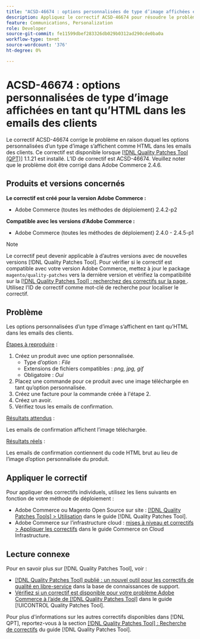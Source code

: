 ```yaml
---
title: "ACSD-46674 : options personnalisées de type d’image affichées en tant qu’HTML dans les emails des clients"
description: Appliquez le correctif ACSD-46674 pour résoudre le problème Adobe Commerce en raison duquel les options personnalisées de type d’image s’affichaient comme HTML dans les emails des clients.
feature: Communications, Personalization
role: Developer
source-git-commit: fe11599dbef283326db029b0312ad290cde0ba0a
workflow-type: tm+mt
source-wordcount: '376'
ht-degree: 0%

---
```


# ACSD-46674 : options personnalisées de type d’image affichées en tant qu’HTML dans les emails des clients

Le correctif ACSD-46674 corrige le problème en raison duquel les options personnalisées d’un type d’image s’affichent comme HTML dans les emails des clients. Ce correctif est disponible lorsque [[!DNL Quality Patches Tool (QPT)]](https://experienceleague.adobe.com/fr/docs/commerce-knowledge-base/kb/announcements/commerce-announcements/magento-quality-patches-released-new-tool-to-self-serve-quality-patches) 1.1.21 est installé. L’ID de correctif est ACSD-46674. Veuillez noter que le problème doit être corrigé dans Adobe Commerce 2.4.6.

## Produits et versions concernés

**Le correctif est créé pour la version Adobe Commerce :**

* Adobe Commerce (toutes les méthodes de déploiement) 2.4.2-p2

**Compatible avec les versions d’Adobe Commerce :**

* Adobe Commerce (toutes les méthodes de déploiement) 2.4.0 - 2.4.5-p1

>[!NOTE]
>
>Le correctif peut devenir applicable à d’autres versions avec de nouvelles versions [!DNL Quality Patches Tool]. Pour vérifier si le correctif est compatible avec votre version Adobe Commerce, mettez à jour le package `magento/quality-patches` vers la dernière version et vérifiez la compatibilité sur la [[!DNL Quality Patches Tool] : recherchez des correctifs sur la page ](https://experienceleague.adobe.com/tools/commerce-quality-patches/index.html?lang=fr). Utilisez l’ID de correctif comme mot-clé de recherche pour localiser le correctif.

## Problème

Les options personnalisées d’un type d’image s’affichent en tant qu’HTML dans les emails des clients.

<u>Étapes à reproduire</u> :

1. Créez un produit avec une option personnalisée.
   * Type d’option : *File*
   * Extensions de fichiers compatibles : *png, jpg, gif*
   * Obligatoire : *Oui*
1. Placez une commande pour ce produit avec une image téléchargée en tant qu’option personnalisée.
1. Créez une facture pour la commande créée à l&#39;étape 2.
1. Créez un avoir.
1. Vérifiez tous les emails de confirmation.

<u>Résultats attendus</u> :

Les emails de confirmation affichent l’image téléchargée.

<u>Résultats réels</u> :

Les emails de confirmation contiennent du code HTML brut au lieu de l’image d’option personnalisée du produit.

## Appliquer le correctif

Pour appliquer des correctifs individuels, utilisez les liens suivants en fonction de votre méthode de déploiement :

* Adobe Commerce ou Magento Open Source sur site : [[!DNL Quality Patches Tools] > Utilisation](/help/tools/quality-patches-tool/usage.md) dans le guide [!DNL Quality Patches Tool].
* Adobe Commerce sur l’infrastructure cloud : [mises à niveau et correctifs > Appliquer les correctifs](https://experienceleague.adobe.com/docs/commerce-cloud-service/user-guide/develop/upgrade/apply-patches.html?lang=fr) dans le guide Commerce on Cloud Infrastructure.

## Lecture connexe

Pour en savoir plus sur [!DNL Quality Patches Tool], voir :

* [[!DNL Quality Patches Tool] publié : un nouvel outil pour les correctifs de qualité en libre-service](https://experienceleague.adobe.com/fr/docs/commerce-knowledge-base/kb/announcements/commerce-announcements/magento-quality-patches-released-new-tool-to-self-serve-quality-patches) dans la base de connaissances de support.
* [Vérifiez si un correctif est disponible pour votre problème Adobe Commerce à l’aide de  [!DNL Quality Patches Tool]](/help/tools/quality-patches-tool/patches-available-in-qpt/check-patch-for-magento-issue-with-magento-quality-patches.md) dans le guide [!UICONTROL Quality Patches Tool].


Pour plus d&#39;informations sur les autres correctifs disponibles dans [!DNL QPT], reportez-vous à la section [[!DNL Quality Patches Tool] : Recherche de correctifs](https://experienceleague.adobe.com/tools/commerce-quality-patches/index.html?lang=fr) du guide [!DNL Quality Patches Tool].
